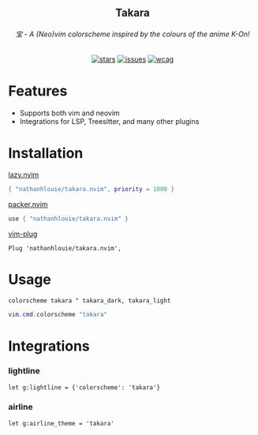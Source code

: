 <h2 align="center">
    Takara
</h2>

<h6 align="center">宝 - A (Neo)vim colorscheme inspired by the colours of the anime K-On!</h6>

<p align="center">
<a href="https://github.com/nathanhlouie/takara.nvim/stargazers"><img src="https://img.shields.io/github/stars/nathanhlouie/takara.nvim?style=for-the-badge&labelColor=120f0c&color=aa74e6" alt="stars"></a>
<a href="https://github.com/nathanhlouie/takara.nvim/issues"><img src="https://img.shields.io/github/issues/nathanhlouie/takara.nvim?style=for-the-badge&labelColor=120f0c&color=ea7839" alt="issues"></a>
<a href="https://www.w3.org/WAI/standards-guidelines/wcag/"><img src="https://img.shields.io/badge/AAA-a?style=for-the-badge&label=WCAG%202.1&labelColor=120f0c&color=53a67f" alt="wcag"></a>
</p>

# Features
- Supports both vim and neovim
- Integrations for LSP, Treesitter, and many other plugins

# Installation

[lazy.nvim](https://github.com/folke/lazy.nvim)
```lua
{ "nathanhlouie/takara.nvim", priority = 1000 }
```

[packer.nvim](https://github.com/wbthomason/packer.nvim)
```lua
use { "nathanhlouie/takara.nvim" }
```

[vim-plug](https://github.com/junegunn/vim-plug)
```vim
Plug 'nathanhlouie/takara.nvim',
```

# Usage

```vim
colorscheme takara " takara_dark, takara_light
```

```lua
vim.cmd.colorscheme "takara"
```

# Integrations

### lightline
```vim
let g:lightline = {'colorscheme': 'takara'}
```

### airline
```vim
let g:airline_theme = 'takara'
```
